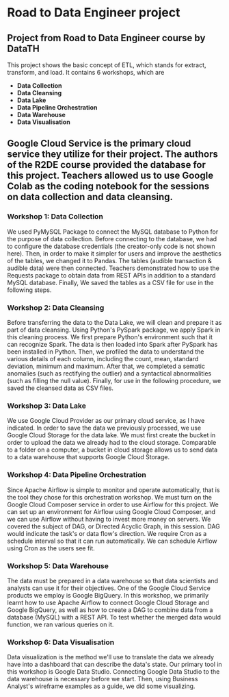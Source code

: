 # Road to Data Engineer project
## Project from Road to Data Engineer course by DataTH


This project shows the basic concept of ETL, which stands for extract, transform, and load. It contains 6 workshops, which are
* **Data Collection**
* **Data Cleansing**
* **Data Lake**
* **Data Pipeline Orchestration**
* **Data Warehouse**
* **Data Visualisation**

Google Cloud Service is the primary cloud service they utilize for their project. The authors of the R2DE course provided the database for this project. Teachers allowed us to use Google Colab as the coding notebook for the sessions on data collection and data cleansing.
---
### Workshop 1: Data Collection
We used PyMySQL Package to connect the MySQL database to Python for the purpose of data collection. Before connecting to the database, we had to configure the database credentials (the creator-only code is not shown here).
Then, in order to make it simpler for users and improve the aesthetics of the tables, we changed it to Pandas. The tables (audible transaction & audible data) were then connected.
Teachers demonstrated how to use the Requests package to obtain data from REST APIs in addition to a standard MySQL database.
Finally, We saved the tables as a CSV file for use in the following steps.

### Workshop 2: Data Cleansing
Before transferring the data to the Data Lake, we will clean and prepare it as part of data cleansing. Using Python's PySpark package, we apply Spark in this cleaning process.
We first prepare Python's environment such that it can recognize Spark. The data is then loaded into Spark after PySpark has been installed in Python. Then, we profiled the data to understand the various details of each column, including the count, mean, standard deviation, minimum and maximum. After that, we completed a sematic anomalies (such as rectifying the outlier) and a syntactical abnormalities (such as filling the null value). Finally, for use in the following procedure, we saved the cleansed data as CSV files.

### Workshop 3: Data Lake
We use Google Cloud Provider as our primary cloud service, as I have indicated. In order to save the data we previously processed, we use Google Cloud Storage for the data lake. 
We must first create the bucket in order to upload the data we already had to the cloud storage. Comparable to a folder on a computer, a bucket in cloud storage allows us to send data to a data warehouse that supports Google Cloud Storage.

### Workshop 4: Data Pipeline Orchestration
Since Apache Airflow is simple to monitor and operate automatically, that is the tool they chose for this orchestration workshop. We must turn on the Google Cloud Composer service in order to use Airflow for this project. We can set up an environment for Airflow using Google Cloud Composer, and we can use Airflow without having to invest more money on servers. We covered the subject of DAG, or Directed Acyclic Graph, in this session. DAG would indicate the task's or data flow's direction. We require Cron as a schedule interval so that it can run automatically. We can schedule Airflow using Cron as the users see fit.

### Workshop 5: Data Warehouse
The data must be prepared in a data warehouse so that data scientists and analysts can use it for their objectives. One of the Google Cloud Service products we employ is Google BigQuery. In this workshop, we primarily learnt how to use Apache Airflow to connect Google Cloud Storage and Google BigQuery, as well as how to create a DAG to combine data from a database (MySQL) with a REST API. To test whether the merged data would function, we ran various queries on it.

### Workshop 6: Data Visualisation 
Data visualization is the method we'll use to translate the data we already have into a dashboard that can describe the data's state. Our primary tool in this workshop is Google Data Studio. Connecting Google Data Studio to the data warehouse is necessary before we start. Then, using Business Analyst's wireframe examples as a guide, we did some visualizing.
